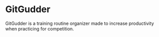 # GitGudder
GitGudder is a training routine organizer made to increase productivity when practicing for competition. 
